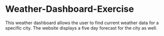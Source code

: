 # Weather-Dashboard-Exercise
This weather dashboard allows the user to find current weather data for a specific city. The website displays a five day forecast for the city as well.
